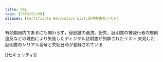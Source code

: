 ```yaml
---
title: CRL
tags: [2023/02/08]
aliases: [Certificate Revocation List,証明書失効リスト]
---
```

有効期限内であるにも関わらず，秘密鍵の漏洩，紛失，証明書の被発行者の規則違反などの理由により失効したディジタル証明書が列挙されたリスト
失効した証明書のシリアル番号と失効日時が登録されている

[[セキュリティ]]